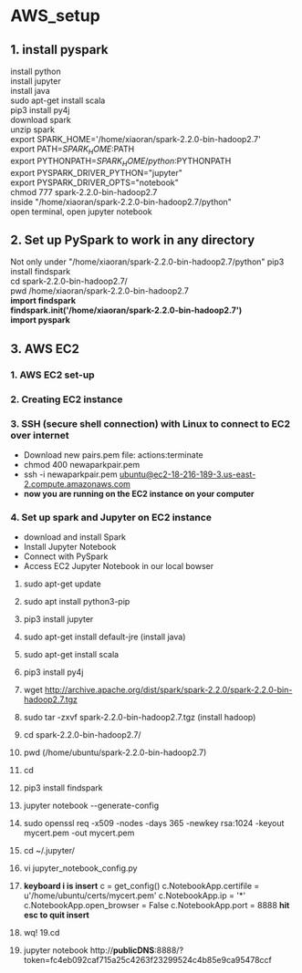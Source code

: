 # AWS_setup

## 1. install pyspark    
install python    
install jupyter   
install java    
sudo apt-get install scala    
pip3 install py4j   
download spark    
unzip spark   
export SPARK_HOME='/home/xiaoran/spark-2.2.0-bin-hadoop2.7'   
export PATH=$SPARK_HOME:$PATH    
export PYTHONPATH=$SPARK_HOME/python:$PYTHONPATH    
export PYSPARK_DRIVER_PYTHON="jupyter"    
export PYSPARK_DRIVER_OPTS="notebook"   
chmod 777 spark-2.2.0-bin-hadoop2.7   
inside "/home/xiaoran/spark-2.2.0-bin-hadoop2.7/python"   
open terminal, open jupyter notebook    
## 2. Set up PySpark to work in any directory
Not only under "/home/xiaoran/spark-2.2.0-bin-hadoop2.7/python"
pip3 install findspark    
cd spark-2.2.0-bin-hadoop2.7/   
pwd
/home/xiaoran/spark-2.2.0-bin-hadoop2.7   
**import findspark**        
**findspark.init('/home/xiaoran/spark-2.2.0-bin-hadoop2.7')**   
**import pyspark**
## 3. AWS EC2
### 1. AWS EC2 set-up
### 2. Creating EC2 instance
### 3. SSH (secure shell connection) with Linux to connect to EC2 over internet
* Download new pairs.pem file: actions:terminate
* chmod 400 newaparkpair.pem
* ssh -i newaparkpair.pem ubuntu@ec2-18-216-189-3.us-east-2.compute.amazonaws.com
* **now you are running on the EC2 instance on your computer**

### 4. Set up spark and Jupyter on EC2 instance
* download and install Spark
* Install Jupyter Notebook
* Connect with PySpark
* Access EC2 Jupyter Notebook in our local bowser
1. sudo apt-get update
2. sudo apt install python3-pip
3. pip3 install jupyter
4. sudo apt-get install default-jre      (install java)   
5.  sudo apt-get install scala
6. pip3 install py4j
7. wget http://archive.apache.org/dist/spark/spark-2.2.0/spark-2.2.0-bin-hadoop2.7.tgz
8. sudo tar -zxvf spark-2.2.0-bin-hadoop2.7.tgz (install hadoop)
9. cd spark-2.2.0-bin-hadoop2.7/
10. pwd               (/home/ubuntu/spark-2.2.0-bin-hadoop2.7)

11. cd
12. pip3 install findspark
13. jupyter notebook --generate-config
14. sudo openssl req -x509 -nodes -days 365 -newkey rsa:1024 -keyout mycert.pem -out mycert.pem
15. cd ~/.jupyter/
16. vi jupyter_notebook_config.py 
17. **keyboard i is insert** 
c = get_config()
c.NotebookApp.certifile = u'/home/ubuntu/certs/mycert.pem'
c.NotebookApp.ip = '*'
c.NotebookApp.open_browser = False
c.NotebookApp.port = 8888
**hit esc to quit insert**
18. wq!
19.cd
20. jupyter notebook
 http://**publicDNS**:8888/?token=fc4eb092caf715a25c4263f23299524c4b85e9ca95478ccf






